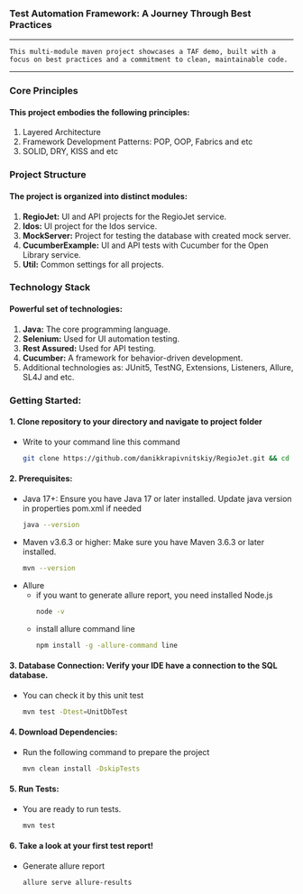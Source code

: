 ### Test Automation Framework: A Journey Through Best Practices

---

    This multi-module maven project showcases a TAF demo, built with a focus on best practices and a commitment to clean, maintainable code.

---

### Core Principles

#### This project embodies the following principles:
1. Layered Architecture
2. Framework Development Patterns: POP, OOP, Fabrics and etc
3. SOLID, DRY, KISS and etc

### Project Structure
#### The project is organized into distinct modules:
1. __RegioJet:__ UI and API projects for the RegioJet service.
2. __Idos:__ UI project for the Idos service.
3. __MockServer:__ Project for testing the database with created mock server.
4. __CucumberExample:__ UI and API tests with Cucumber for the Open Library service. 
5. __Util:__ Common settings for all projects.

### Technology Stack
#### Powerful set of technologies:
1. __Java:__ The core programming language.
2. __Selenium:__ Used for UI automation testing.
3. __Rest Assured:__ Used for API testing.
4. __Cucumber:__ A framework for behavior-driven development.
5. Additional technologies as: JUnit5, TestNG, Extensions, Listeners, Allure, SL4J and etc.

### Getting Started:
#### 1. Clone repository to your directory and navigate to project folder
- Write to your command line this command
    ```bash
    git clone https://github.com/danikkrapivnitskiy/RegioJet.git && cd RegioJet
    ```
#### 2. Prerequisites:
- Java 17+: Ensure you have Java 17 or later installed. Update java version in properties pom.xml if needed
    ```bash
    java --version
    ```
- Maven v3.6.3 or higher: Make sure you have Maven 3.6.3 or later installed.
    ```bash
    mvn --version
    ```
- Allure 
  - if you want to generate allure report, you need installed Node.js
      ```bash
      node -v
      ```
  - install allure command line
    ```bash
    npm install -g -allure-command line
    ```

#### 3. Database Connection: Verify your IDE have a connection to the SQL database.
- You can check it by this unit test
    ```bash
    mvn test -Dtest=UnitDbTest
    ```
#### 4. Download Dependencies:
- Run the following command to prepare the project
    ```bash
    mvn clean install -DskipTests
    ```
#### 5. Run Tests:
- You are ready to run tests.
    ```bash
    mvn test
    ```
#### 6. Take a look at your first test report!
- Generate allure report
    ```bash
    allure serve allure-results
    ```